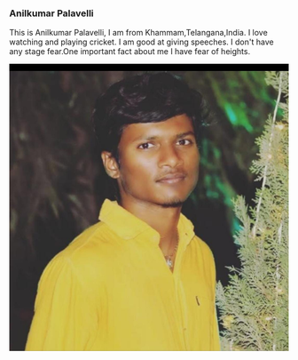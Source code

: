 ### Anilkumar Palavelli

This is Anilkumar Palavelli, I am from Khammam,Telangana,India. I love watching and playing cricket. I am good at giving speeches. I don't have any stage fear.One important fact about me I have fear of heights.

![Anil](Anilimage.jpeg)
